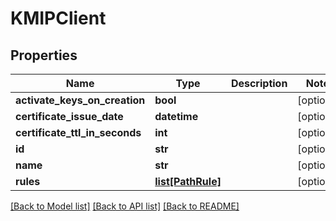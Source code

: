 # KMIPClient

## Properties
Name | Type | Description | Notes
------------ | ------------- | ------------- | -------------
**activate_keys_on_creation** | **bool** |  | [optional] 
**certificate_issue_date** | **datetime** |  | [optional] 
**certificate_ttl_in_seconds** | **int** |  | [optional] 
**id** | **str** |  | [optional] 
**name** | **str** |  | [optional] 
**rules** | [**list[PathRule]**](PathRule.md) |  | [optional] 

[[Back to Model list]](../README.md#documentation-for-models) [[Back to API list]](../README.md#documentation-for-api-endpoints) [[Back to README]](../README.md)


